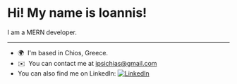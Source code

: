 Hi! My name is Ioannis!
========================================================================================================================================

I am a MERN developer.

--------------------

* 🌍  I'm based in Chios, Greece.
* ✉️  You can contact me at [ipsichias@gmail.com](mailto:ipsichias@gmail.com)
* You can also find me on LinkedIn: <a href="https://www.linkedin.com/in/ioannis-psychias/" target="_blank" rel="noopener noreferrer"><img src="https://img.shields.io/badge/-LinkedIn-0077B5?style=flat-square&logo=linkedin&logoColor=white" alt="LinkedIn"></a>




